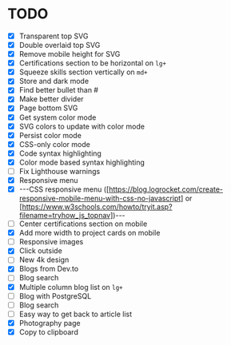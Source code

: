 # TODO

- [x] Transparent top SVG
- [x] Double overlaid top SVG
- [x] Remove mobile height for SVG
- [x] Certifications section to be horizontal on `lg+`
- [x] Squeeze skills section vertically on `md+`
- [x] Store and dark mode
- [x] Find better bullet than #
- [x] Make better divider
- [x] Page bottom SVG
- [x] Get system color mode
- [x] SVG colors to update with color mode
- [x] Persist color mode
- [x] CSS-only color mode
- [x] Code syntax highlighting
- [x] Color mode based syntax highlighting
- [ ] Fix Lighthouse warnings
- [x] Responsive menu
- [x] ---CSS responsive menu ([https://blog.logrocket.com/create-responsive-mobile-menu-with-css-no-javascript] or [https://www.w3schools.com/howto/tryit.asp?filename=tryhow_js_topnav])---
- [ ] Center certifications section on mobile
- [x] Add more width to project cards on mobile
- [ ] Responsive images
- [x] Click outside
- [ ] New 4k design
- [x] Blogs from Dev.to
- [ ] Blog search
- [x] Multiple column blog list on `lg+`
- [ ] Blog with PostgreSQL
- [ ] Blog search
- [ ] Easy way to get back to article list
- [x] Photography page
- [x] Copy to clipboard
